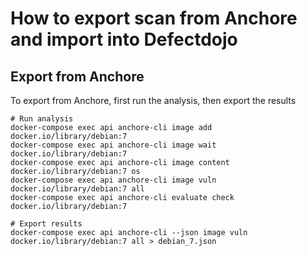 # How to export scan from Anchore and import into Defectdojo

## Export from Anchore
To export from Anchore, first run the analysis, then export the results
```
# Run analysis
docker-compose exec api anchore-cli image add docker.io/library/debian:7
docker-compose exec api anchore-cli image wait docker.io/library/debian:7
docker-compose exec api anchore-cli image content docker.io/library/debian:7 os
docker-compose exec api anchore-cli image vuln docker.io/library/debian:7 all
docker-compose exec api anchore-cli evaluate check docker.io/library/debian:7

# Export results
docker-compose exec api anchore-cli --json image vuln docker.io/library/debian:7 all > debian_7.json
```

